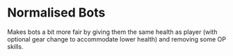 # Normalised Bots
Makes bots a bit more fair by giving them the same health as player (with optional gear change to accommodate lower health) and removing some OP skills.
